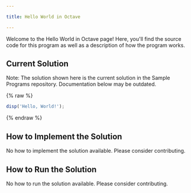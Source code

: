```yaml
---

title: Hello World in Octave

---
```


Welcome to the Hello World in Octave page! Here, you'll find the source code for this program as well as a description of how the program works.

## Current Solution

Note: The solution shown here is the current solution in the Sample Programs repository. Documentation below may be outdated.

{% raw %}

```Octave
disp('Hello, World!');

```

{% endraw %}

## How to Implement the Solution

No how to implement the solution available. Please consider contributing.

## How to Run the Solution

No how to run the solution available. Please consider contributing.